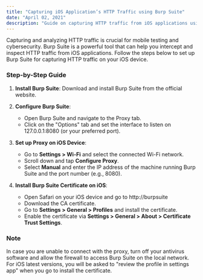 ```yaml
---
title: "Capturing iOS Application’s HTTP Traffic using Burp Suite"
date: "April 02, 2021"
description: "Guide on capturing HTTP traffic from iOS applications using Burp Suite."
---
```


Capturing and analyzing HTTP traffic is crucial for mobile testing and cybersecurity. Burp Suite is a powerful tool that can help you intercept and inspect HTTP traffic from iOS applications. Follow the steps below to set up Burp Suite for capturing HTTP traffic on your iOS device.

### Step-by-Step Guide

1. **Install Burp Suite**: Download and install Burp Suite from the official website.

2. **Configure Burp Suite**:
   - Open Burp Suite and navigate to the Proxy tab.
   - Click on the "Options" tab and set the interface to listen on 127.0.0.1:8080 (or your preferred port).

3. **Set up Proxy on iOS Device**:
   - Go to **Settings > Wi-Fi** and select the connected Wi-Fi network.
   - Scroll down and tap **Configure Proxy**.
   - Select **Manual** and enter the IP address of the machine running Burp Suite and the port number (e.g., 8080).

4. **Install Burp Suite Certificate on iOS**:
   - Open Safari on your iOS device and go to http://burpsuite
   - Download the CA certificate.
   - Go to **Settings > General > Profiles** and install the certificate.
   - Enable the certificate via **Settings > General > About > Certificate Trust Settings**.

### Note
In case you are unable to connect with the proxy, turn off your antivirus software and allow the firewall to access Burp Suite on the local network. For iOS latest versions, you will be asked to "review the profile in settings app" when you go to install the certificate.


